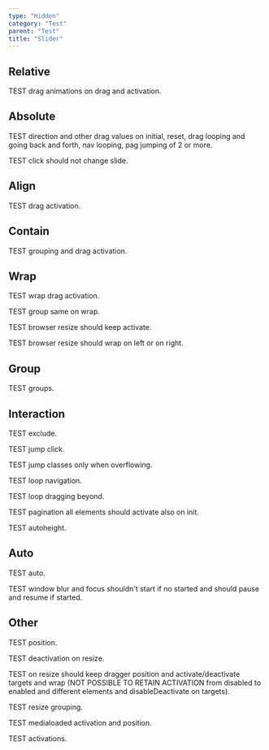 ```yaml
---
type: "Hidden"
category: "Test"
parent: "Test"
title: "Slider"
---
```


## Relative

TEST drag animations on drag and activation.

<demo>
  <demoinline src="demos/components/slider/dragposition-false">
  </demoinline>
</demo>

## Absolute

TEST direction and other drag values on initial, reset, drag looping and going back and forth, nav looping, pag jumping of 2 or more.

TEST click should not change slide.

<demo>
  <demoinline src="demos/components/slider/animation-absolute-cover">
  </demoinline>
  <demoinline src="demos/components/slider/animation-absolute-mask">
  </demoinline>
</demo>

## Align

TEST drag activation.

<demo>
  <demoinline src="demos/components/slider/align-center">
  </demoinline>
  <demoinline src="demos/components/slider/align-left">
  </demoinline>
  <demoinline src="demos/components/slider/align-right">
  </demoinline>
</demo>

## Contain

TEST grouping and drag activation.

<demo>
  <demoinline src="demos/components/slider/contain-false-center">
  </demoinline>
  <demoinline src="demos/components/slider/contain-false-left">
  </demoinline>
  <demoinline src="demos/components/slider/contain-false-right">
  </demoinline>
</demo>

## Wrap

TEST wrap drag activation.

TEST group same on wrap.

TEST browser resize should keep activate.

TEST browser resize should wrap on left or on right.

<demo>
  <demoinline src="demos/components/slider/wrap-center">
  </demoinline>
  <demoinline src="demos/components/slider/wrap-left">
  </demoinline>
  <demoinline src="demos/components/slider/wrap-right">
  </demoinline>
</demo>

## Group

TEST groups.

<demo>
  <demoinline src="demos/components/slider/group">
  </demoinline>
  <demoinline src="demos/components/slider/group-same-false">
  </demoinline>
</demo>

## Interaction

TEST exclude.

<demo>
  <demoinline src="demos/components/slider/exclude">
  </demoinline>
</demo>

TEST jump click.

TEST jump classes only when overflowing.

<demo>
  <demoinline src="demos/components/slider/jump">
  </demoinline>
</demo>

TEST loop navigation.

TEST loop dragging beyond.

<demo>
  <demoinline src="demos/components/slider/navigation">
  </demoinline>
</demo>

TEST pagination all elements should activate also on init.

<demo>
  <demoinline src="demos/components/slider/pagination">
  </demoinline>
</demo>

TEST autoheight.

<demo>
  <demoinline src="demos/components/slider/autoheight">
  </demoinline>
</demo>

## Auto

TEST auto.

TEST window blur and focus shouldn't start if no started and should pause and resume if started.

<demo>
  <demoinline src="demos/components/slider/progress">
  </demoinline>
</demo>

## Other

TEST position.

TEST deactivation on resize.

TEST on resize should keep dragger position and activate/deactivate targets and wrap (NOT POSSIBLE TO RETAIN ACTIVATION from disabled to enabled and different elements and disableDeactivate on targets).

TEST resize grouping.

<demo>
  <demoinline src="demos/components/slider/nooverflow">
  </demoinline>
  <demoinline src="demos/components/slider/nooverflow-false">
  </demoinline>
</demo>

TEST medialoaded activation and position.

<demo>
  <demoinline src="demos/components/slider/media-loaded">
  </demoinline>
</demo>

TEST activations.

<demo>
  <demoinline src="demos/components/slider/automatic-scrolling">
  </demoinline>
</demo>

